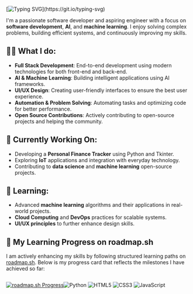 [![Typing SVG](https://readme-typing-svg.demolab.com?font=Fira+Code&size=25&pause=1000&width=435&lines=Hey%2C+I'm+Kaveesha+Nethmal...;Follow+me+and+Stay+Updated.)](https://git.io/typing-svg)


I'm a passionate software developer and aspiring engineer with a focus on **software development**, **AI**, and **machine learning**. I enjoy solving complex problems, building efficient systems, and continuously improving my skills.

## 👨‍💻 What I do:
- **Full Stack Development**: End-to-end development using modern technologies for both front-end and back-end.
- **AI & Machine Learning**: Building intelligent applications using AI frameworks.
- **UI/UX Design**: Creating user-friendly interfaces to ensure the best user experience.
- **Automation & Problem Solving**: Automating tasks and optimizing code for better performance.
- **Open Source Contributions**: Actively contributing to open-source projects and helping the community.

## 💼 Currently Working On:
- Developing a **Personal Finance Tracker** using Python and Tkinter.
- Exploring **IoT** applications and integration with everyday technology.
- Contributing to **data science** and **machine learning** open-source projects.

## 🌱 Learning:
- Advanced **machine learning** algorithms and their applications in real-world projects.
- **Cloud Computing** and **DevOps** practices for scalable systems.
- **UI/UX principles** to further enhance design skills.


## 🚀 My Learning Progress on roadmap.sh

I am actively enhancing my skills by following structured learning paths on [roadmap.sh](https://roadmap.sh). Below is my progress card that reflects the milestones I have achieved so far:

<div style="display: flex;">
  
  [![roadmap.sh Progress](https://roadmap.sh/card/tall/6777fbf870129741a808d692?variant=dark)](https://roadmap.sh)

  <div align="center">
  
  ![Python](https://img.shields.io/badge/Python-%2314354C.svg?style=flat&logo=python&logoColor=white)
  ![HTML5](https://img.shields.io/badge/HTML5-%23E34F26.svg?style=flat&logo=html5&logoColor=white)
  ![CSS3](https://img.shields.io/badge/CSS3-%231572B6.svg?style=flat&logo=css3&logoColor=white)
  ![JavaScript](https://img.shields.io/badge/JavaScript-%23F7DF1E.svg?style=flat&logo=javascript&logoColor=black)

  </div>
</div>

